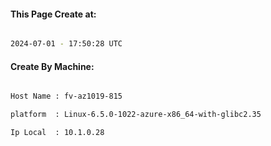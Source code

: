 
   
#### This Page Create at:

```bash

2024-07-01 - 17:50:28 UTC

```

#### Create By Machine:

```bash

Host Name : fv-az1019-815

platform  : Linux-6.5.0-1022-azure-x86_64-with-glibc2.35

Ip Local  : 10.1.0.28

```

